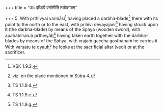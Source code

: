 +++
title = "05 पृथिव्यै वर्मासीति तत्रोदगग्रम्"

+++
5. With prthivyai varmāsi[^1] having placed a darbha-blade[^2] there with its point to the north or to the east, with prihivi devayajani[^3] having struck upon it (the darbha-blade) by means of the Sphya (wooden sword), with apahato’raruḥ prthivyāḥ[^4] having taken earth together with the darbha-blades by means of the Sphya, with vrajaṁ gaccha gosthānaṁ he carries it. With varṣatu te dyauḥ[^6] he looks at the sacrificial altar (vedi) or at the sacrificer.   

[^1]: VSK 1.9.2.  

[^2]: viz. on the place mentioned in Sūtra 4.  

[^3]: TS 1.1.9.d.  

[^4]: TS 1.1.9.e.  

[^5]: TS 1.1.9.f.  

[^6]: TS 1.1.9.g.  
